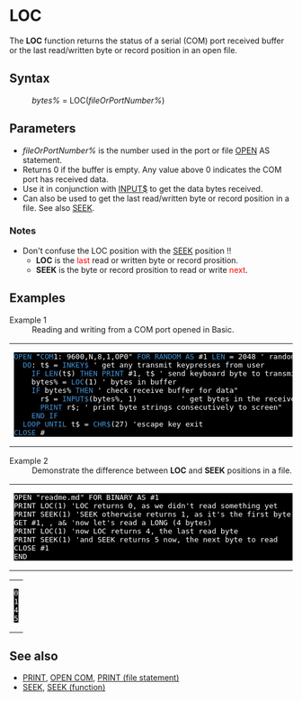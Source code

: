 <style>pre.codeide, pre.outputfixed, .outputcrt0 { background-color: #000 !important; color: #FFF !important; }</style><!DOCTYPE html>
<html class="client-nojs" dir="ltr" lang="en">
<head>
<title>LOC - QB64 Phoenix Edition Wiki</title>
</head>
<body class="mediawiki ltr sitedir-ltr mw-hide-empty-elt ns-0 ns-subject page-LOC rootpage-LOC skin-vector action-view skin-vector-legacy vector-feature-language-in-header-enabled vector-feature-language-in-main-page-header-disabled vector-feature-language-alert-in-sidebar-disabled vector-feature-sticky-header-disabled vector-feature-sticky-header-edit-disabled vector-feature-table-of-contents-disabled vector-feature-visual-enhancement-next-disabled">
<div class="mw-body" id="content" role="main">
<a id="top"></a>
<h1 class="firstHeading mw-first-heading" id="firstHeading"><span class="mw-page-title-main">LOC</span></h1>
<div class="vector-body" id="bodyContent">
<div class="mw-body-content mw-content-ltr" dir="ltr" id="mw-content-text" lang="en"><div class="mw-parser-output"><p>The <b>LOC</b> function returns the status of a serial (COM) port received buffer or the last read/written byte or record position in an open file.
</p>
<h2><span class="mw-headline" id="Syntax">Syntax</span></h2>
<dl><dd><i>bytes%</i> = <a class="mw-selflink selflink">LOC</a>(<i>fileOrPortNumber%</i>)</dd></dl>
<p>
</p>
<h2><span class="mw-headline" id="Parameters">Parameters</span></h2>
<ul><li><i>fileOrPortNumber%</i> is the number used in the port or file <a href="OPEN" title="OPEN">OPEN</a> AS statement.</li>
<li>Returns 0 if the buffer is empty. Any value above 0 indicates the COM port has received data.</li>
<li>Use it in conjunction with <a href="INPUT$" title="INPUT$">INPUT$</a> to get the data bytes received.</li>
<li>Can also be used to get the last read/written byte or record position in a file. See also <a href="SEEK_(function)" title="SEEK (function)">SEEK</a>.</li></ul>
<h3><span class="mw-headline" id="Notes">Notes</span></h3>
<ul><li>Don't confuse the <a class="mw-selflink selflink">LOC</a> position with the <a href="SEEK_(function)" title="SEEK (function)">SEEK</a> position !!
<ul><li><b>LOC</b> is the <span style="color:red;">last</span> read or written byte or record prosition.</li>
<li><b>SEEK</b> is the byte or record prosition to read or write <span style="color:red;">next</span>.</li></ul></li></ul>
<p>
</p>
<h2><span class="mw-headline" id="Examples">Examples</span></h2>
<dl><dt>Example 1</dt>
<dd>Reading and writing from a COM port opened in Basic.</dd></dl>
<table cellpadding="15px" width="100%">
<tbody><tr>
<td><pre class="codeide"><a href="OPEN" title="OPEN"><span style="color:#4593D8;">OPEN</span></a> "<a href="OPEN_COM" title="OPEN COM"><span style="color:#4593D8;">COM</span></a>1: 9600,N,8,1,OP0" <a class="mw-redirect" href="FOR_(file_statement)" title="FOR (file statement)"><span style="color:#4593D8;">FOR</span></a> <a href="RANDOM" title="RANDOM"><span style="color:#4593D8;">RANDOM</span></a> <a href="AS" title="AS"><span style="color:#4593D8;">AS</span></a> #1 <a href="LEN" title="LEN"><span style="color:#4593D8;">LEN</span></a> = 2048 ' random mode = input and output
  <a class="mw-redirect" href="DO" title="DO"><span style="color:#4593D8;">DO</span></a>: t$ = <a href="INKEY$" title="INKEY$"><span style="color:#4593D8;">INKEY$</span></a> ' get any transmit keypresses from user
    <a class="mw-redirect" href="IF" title="IF"><span style="color:#4593D8;">IF</span></a> <a href="LEN" title="LEN"><span style="color:#4593D8;">LEN</span></a>(t$) <a href="THEN" title="THEN"><span style="color:#4593D8;">THEN</span></a> <a href="PRINT_(file_statement)" title="PRINT (file statement)"><span style="color:#4593D8;">PRINT</span></a> #1, t$ ' send keyboard byte to transmit buffer
    bytes% = <a class="mw-selflink selflink"><span style="color:#4593D8;">LOC</span></a>(1) ' bytes in buffer
    <a class="mw-redirect" href="IF" title="IF"><span style="color:#4593D8;">IF</span></a> bytes% <a href="THEN" title="THEN"><span style="color:#4593D8;">THEN</span></a> ' check receive buffer for data"
      r$ = <a href="INPUT$" title="INPUT$"><span style="color:#4593D8;">INPUT$</span></a>(bytes%, 1)          ' get bytes in the receive buffer
      <a href="PRINT" title="PRINT"><span style="color:#4593D8;">PRINT</span></a> r$; ' print byte strings consecutively to screen"
    <a class="mw-redirect" href="END_IF" title="END IF"><span style="color:#4593D8;">END IF</span></a>
  <a href="LOOP" title="LOOP"><span style="color:#4593D8;">LOOP</span></a> <a href="UNTIL" title="UNTIL"><span style="color:#4593D8;">UNTIL</span></a> t$ = <a href="CHR$" title="CHR$"><span style="color:#4593D8;">CHR$</span></a>(27) 'escape key exit
<a href="CLOSE" title="CLOSE"><span style="color:#4593D8;">CLOSE</span></a> #
</pre>
</td></tr></tbody></table>
<dl><dt>Example 2</dt>
<dd>Demonstrate the difference between <b>LOC</b> and <b>SEEK</b> positions in a file.</dd></dl>
<table cellpadding="15px" width="100%">
<tbody><tr>
<td><pre class="codeide">OPEN "readme.md" FOR BINARY AS #1
PRINT LOC(1) 'LOC returns 0, as we didn't read something yet
PRINT SEEK(1) 'SEEK otherwise returns 1, as it's the first byte to read
GET #1, , a&amp; 'now let's read a LONG (4 bytes)
PRINT LOC(1) 'now LOC returns 4, the last read byte
PRINT SEEK(1) 'and SEEK returns 5 now, the next byte to read
CLOSE #1
END
</pre>
</td></tr></tbody></table>
<table cellpadding="15px" width="100%">
<tbody><tr>
<td><pre class="outputcrt0">0
1
4
5
</pre>
</td></tr></tbody></table>
<p>
</p>
<h2><span class="mw-headline" id="See_also">See also</span></h2>
<ul><li><a href="PRINT" title="PRINT">PRINT</a>, <a href="OPEN_COM" title="OPEN COM">OPEN COM</a>, <a href="PRINT_(file_statement)" title="PRINT (file statement)">PRINT (file statement)</a></li>
<li><a href="SEEK" title="SEEK">SEEK</a>, <a href="SEEK_(function)" title="SEEK (function)">SEEK (function)</a></li></ul>
<p>
</p>
<!-- 
NewPP limit report
Cached time: 20240715061334
Cache expiry: 86400
Reduced expiry: false
Complications: [show‐toc]
CPU time usage: 0.035 seconds
Real time usage: 0.047 seconds
Preprocessor visited node count: 224/1000000
Post‐expand include size: 2027/2097152 bytes
Template argument size: 267/2097152 bytes
Highest expansion depth: 3/100
Expensive parser function count: 0/100
Unstrip recursion depth: 0/20
Unstrip post‐expand size: 0/5000000 bytes
-->
<!--
Transclusion expansion time report (%,ms,calls,template)
100.00%   28.777      1 -total
  9.69%    2.789     22 Template:Cl
  9.34%    2.688      2 Template:CodeStart
  9.20%    2.648      1 Template:PageSyntax
  8.57%    2.465      2 Template:Text
  8.14%    2.342      3 Template:Parameter
  7.25%    2.085      2 Template:CodeEnd
  7.00%    2.013      1 Template:PageExamples
  6.93%    1.994      1 Template:OutputStart
  6.76%    1.944      1 Template:PageParameters
-->
<!-- Saved in parser cache with key qb64pnix_mw19894-mwmb_:pcache:idhash:553-0!canonical and timestamp 20240715061334 and revision id 8106.
 -->
</div>
</div>
</div>
</div>
</body>
</html>